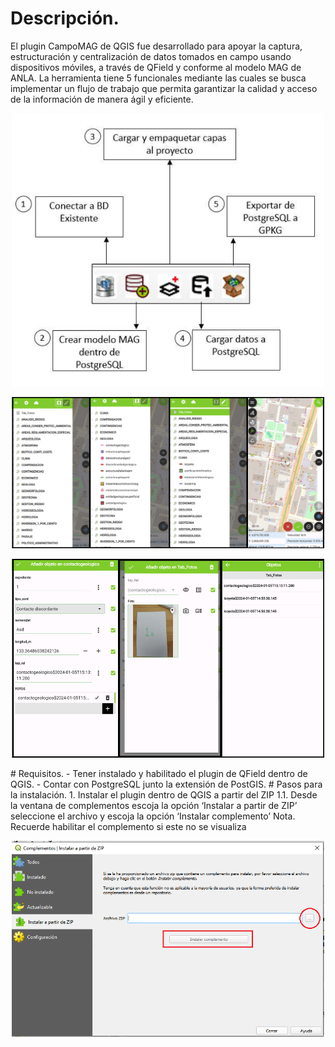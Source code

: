 # Descripción.
El plugin CampoMAG de QGIS fue desarrollado para apoyar la captura, estructuración y centralización de datos tomados en campo usando dispositivos móviles, a través de QField y conforme al modelo MAG de ANLA. La herramienta tiene 5 funcionales mediante las cuales se busca implementar un flujo de trabajo que permita garantizar la calidad y acceso de la información de manera ágil y eficiente.
<p align="center">  <img src="https://github.com/WilliamFelipeHuertasGarcia/Herramientas_LADM_COL_y_MAG_ANLA/blob/main/Plugin%20CampoMAG/img/Herramientas.PNG" width="500"/> </p>
<p align="center">  <img src="https://github.com/WilliamFelipeHuertasGarcia/Herramientas_LADM_COL_y_MAG_ANLA/blob/main/Plugin%20CampoMAG/img/CapasDispositivo.png" width="500"/> </p>
<p align="center">  <img src="https://github.com/WilliamFelipeHuertasGarcia/Herramientas_LADM_COL_y_MAG_ANLA/blob/main/Plugin%20CampoMAG/img/CapasDispositivo02.png" width="500"/> </p>
# Requisitos.
-	Tener instalado y habilitado el plugin de QField dentro de QGIS.
-	Contar con PostgreSQL junto la extensión de PostGIS.
# Pasos para la instalación.
1.	Instalar el plugin dentro de QGIS a partir del ZIP 
1.1.	Desde la ventana de complementos escoja la opción ‘Instalar a partir de ZIP’ seleccione el archivo y escoja la opción ‘Instalar complemento’
Nota. Recuerde habilitar el complemento si este no se visualiza
<p align="center">  <img src="https://github.com/WilliamFelipeHuertasGarcia/Herramientas_LADM_COL_y_MAG_ANLA/blob/main/Plugin%20Validaciones_LADM/img/Instala01.PNG" width="500"/> </p>
